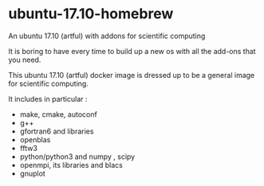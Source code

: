# ubuntu-17.10-homebrew
An ubuntu 17.10 (artful)  with addons for scientific computing 



It is boring to have every time to build up a new os with all the add-ons that you need.

This ubuntu 17.10 (artful) docker image is dressed up to be a general image for scientific
computing.

It includes in particular :
- make, cmake, autoconf
- g++
- gfortran6 and libraries
- openblas
- fftw3
- python/python3 and numpy , scipy
- openmpi, its libraries and blacs
- gnuplot
  

